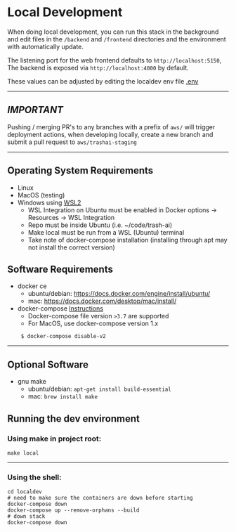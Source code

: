 # Local Development

When doing local development, you can run this stack in the background and
edit files in the `/backend` and `/frontend` directories and the environment
with automatically update.

The listening port for the web frontend defaults to `http://localhost:5150`,
The backend is exposed via `http://localhost:4000` by default.

These values can be adjusted by editing the localdev env file [.env](../localdev/.env)

---

## _*IMPORTANT*_

Pushing / merging PR's to any branches with a prefix of `aws/` will
trigger deployment actions, when developing locally, create a new branch
and submit a pull request to `aws/trashai-staging`

---

## Operating System Requirements

-   Linux
-   MacOS (testing)
-   Windows using [WSL2](https://learn.microsoft.com/en-us/windows/wsl/install)
    -   WSL Integration on Ubuntu must be enabled in Docker options -> Resources -> WSL Integration
    -   Repo must be inside Ubuntu (i.e. ~/code/trash-ai)
    -   Make local must be run from a WSL (Ubuntu) terminal
    -   Take note of docker-compose installation (installing through apt may not install the correct version)

## Software Requirements

-   docker ce
    -   ubuntu/debian: https://docs.docker.com/engine/install/ubuntu/
    -   mac: https://docs.docker.com/desktop/mac/install/
- docker-compose [Instructions](https://docs.docker.com/compose/install/)
    - Docker-compose file version `>3.7` are supported
    - For MacOS, use docker-compose version 1.x
    ```shell
     $ docker-compose disable-v2
     ```

---

## Optional Software

-   gnu make
    -   ubuntu/debian: `apt-get install build-essential`
    -   mac: `brew install make`

## Running the dev environment

### Using make in project root:

```
make local
```

---

### Using the shell:

```
cd localdev
# need to make sure the containers are down before starting
docker-compose down
docker-compose up --remove-orphans --build
# down stack
docker-compose down
```
